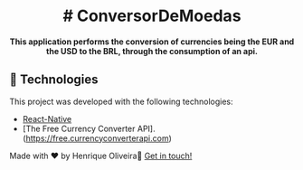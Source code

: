 

<h1 align="center">
    <br>
   # ConversorDeMoedas
</h1>


<h4 align="center">
This application performs the conversion of currencies being the EUR and the USD to the BRL, through the consumption of an api.
</h4>




## :rocket: Technologies

This project was developed with the following technologies:

-  [React-Native](https://facebook.github.io/react-native/)
- [The Free Currency Converter API].(https://free.currencyconverterapi.com)


Made with ♥ by Henrique Oliveira:wave: [Get in touch!](https://www.linkedin.com/in/henrique-oliveira-8bb192120/)


